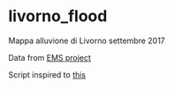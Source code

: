 # livorno_flood
Mappa alluvione di Livorno settembre 2017

Data from [EMS project](http://emergency.copernicus.eu/mapping/list-of-components/EMSR238)

Script inspired to [this](https://github.com/emergenzeHack/terremotocentro_geodata/blob/gh-pages/CopernicusEMS/scripts/copernicus_EMSR.py)

